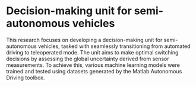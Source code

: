 # Decision-making unit for semi-autonomous vehicles

This research focuses on developing a decision-making unit for semi-autonomous vehicles, tasked with seamlessly transitioning from automated driving to teleoperated mode. The unit aims to make optimal switching decisions by assessing the global uncertainty derived from sensor measurements. To achieve this, various machine learning models were trained and tested using datasets generated by the Matlab Autonomous Driving toolbox.

 